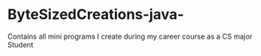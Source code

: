 # ByteSizedCreations-java-
Contains all mini programs I create during my career course as a CS major Student
